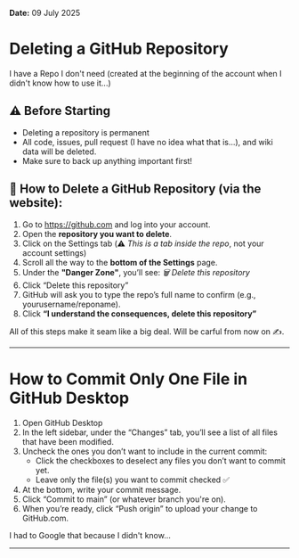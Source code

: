 **Date:** 09 July 2025
# Deleting a GitHub Repository
I have a Repo I don't need (created at the beginning of the account when I didn't know how to use it...)
## ⚠️ Before Starting 
- Deleting a repository is permanent
- All code, issues, pull request (I have no idea what that is...), and wiki data will be deleted.
- Make sure to back up anything important first!
## 🧨 How to Delete a GitHub Repository (via the website):
1. Go to https://github.com and log into your account.
2. Open the **repository you want to delete**.
3. Click on the Settings tab
   (⚠️ *This is a tab inside the repo*, not your account settings)
4. Scroll all the way to the **bottom of the Settings** page.
5. Under the **"Danger Zone"**, you’ll see: 
*🗑️ Delete this repository*
6. Click “Delete this repository”
7. GitHub will ask you to type the repo’s full name to confirm (e.g., yourusername/reponame).
8. Click **“I understand the consequences, delete this repository”**

All of this steps make it seam like a big deal. Will be carful from now on ✍️.

---

# How to Commit Only One File in GitHub Desktop
1. Open GitHub Desktop
2. In the left sidebar, under the “Changes” tab, you’ll see a list of all files that have been modified.
3. Uncheck the ones you don’t want to include in the current commit:
   - Click the checkboxes to deselect any files you don’t want to commit yet.
   - Leave only the file(s) you want to commit checked ✅
4. At the bottom, write your commit message.
5. Click “Commit to main” (or whatever branch you're on).
6. When you’re ready, click “Push origin” to upload your change to GitHub.com.

I had to Google that because I didn't know...

---

